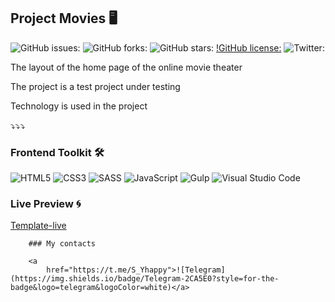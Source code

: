 ## Project Movies 🖥

![GitHub issues:](https://img.shields.io/github/issues/SergeyShurkhovetckii/Movies.github.io)
![GitHub forks:](https://img.shields.io/github/forks/SergeyShurkhovetckii/Movies.github.io)
![GitHub stars:](https://img.shields.io/github/stars/SergeyShurkhovetckii/Movies.github.io)
[!GitHub license:](https://img.shields.io/github/license/SergeyShurkhovetckii/Movies.github.io)
![Twitter:](https://img.shields.io/twitter/url?url=https%3A%2F%2Fgithub.com%2FSergeyShurkhovetckii%2FMovies.github.io)

<p>The layout of the home page of the online movie theater </p>
<p>The project is a test project under testing </p>
<p> Technology is used in the project </p>

⤵️⤵️⤵️
### Frontend Toolkit 🛠

![HTML5](https://img.shields.io/badge/html5-%23E34F26.svg?style=for-the-badge&logo=html5&logoColor=white)
![CSS3](https://img.shields.io/badge/css3-%231572B6.svg?style=for-the-badge&logo=css3&logoColor=white)
![SASS](https://img.shields.io/badge/SASS-hotpink.svg?style=for-the-badge&logo=SASS&logoColor=white)
![JavaScript](https://img.shields.io/badge/javascript-%23323330.svg?style=for-the-badge&logo=javascript&logoColor=%23F7DF1E)
![Gulp](https://img.shields.io/badge/GULP-%23CF4647.svg?style=for-the-badge&logo=gulp&logoColor=white)
![Visual Studio
Code](https://img.shields.io/badge/Visual%20Studio%20Code-0078d7.svg?style=for-the-badge&logo=visual-studio-code&logoColor=white)

### Live Preview 🌀

<a href='https://sergeyshurkhovetckii.github.io/Movies.github.io'>Template-live<a>




        ### My contacts

        <a
            href="https://t.me/S_Yhappy">![Telegram](https://img.shields.io/badge/Telegram-2CA5E0?style=for-the-badge&logo=telegram&logoColor=white)</a>